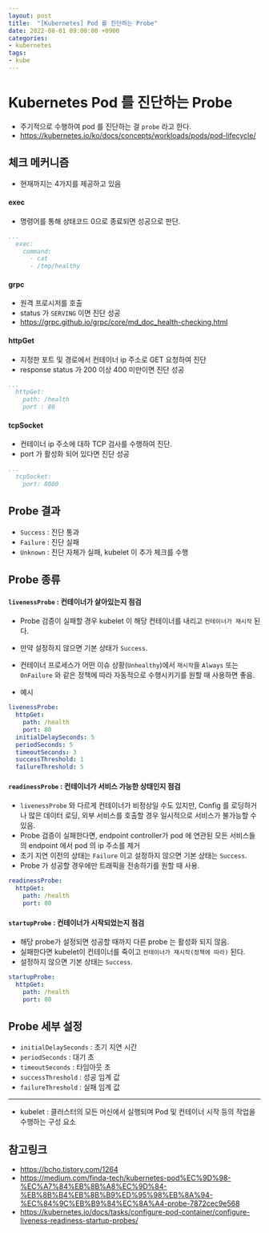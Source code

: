 ```yaml
---
layout: post
title:  "[Kubernetes] Pod 를 진단하는 Probe"
date: 2022-08-01 09:00:00 +0900
categories:
- kubernetes
tags:
- kube
---
```


# Kubernetes Pod 를 진단하는 Probe
- 주기적으로 수행하여 pod 를 진단하는 걸 `probe` 라고 한다.
- https://kubernetes.io/ko/docs/concepts/workloads/pods/pod-lifecycle/

## 체크 메커니즘
- 현재까지는 4가지를 제공하고 있음

#### exec
- 명령어를 통해 상태코드 0으로 종료되면 성공으로 판단.

```yml
...
  exec: 
    command:
      - cat
      - /tmp/healthy
```

#### grpc
- 원격 프로시저를 호출
- status 가 `SERVING` 이면 진단 성공
- https://grpc.github.io/grpc/core/md_doc_health-checking.html

#### httpGet
- 지정한 포트 및 경로에서 컨테이너 ip 주소로 GET 요청하여 진단
- response status 가 200 이상 400 미만이면 진단 성공

```yml
...
  httpGet:
    path: /health
    port : 80
```

#### tcpSocket
- 컨테이너 ip 주소에 대하 TCP 검사를 수행하여 진단.
- port 가 활성화 되어 있다면 진단 성공

```yml
...
  tcpSocket:
    port: 8080
```

## Probe 결과
- `Success` : 진단 통과
- `Failure` : 진단 실패
- `Unknown` : 진단 자체가 실패, kubelet 이 추가 체크를 수행

## Probe 종류
#### `livenessProbe` : 컨테이너가 살아있는지 점검
- Probe 검증이 실패할 경우 kubelet 이 해당 컨테이너를 내리고 `컨테이너가 재시작` 된다.
- 만약 설정하지 않으면 기본 상태가 `Success`.
- 컨테이너 프로세스가 어떤 이슈 상황(`Unhealthy`)에서 `재시작`을 `Always` 또는 `OnFailure` 와 같은 정책에 따라 자동적으로 수행시키기를 원할 때 사용하면 좋음.

- 예시

```yml
livenessProbe:
  httpGet:
    path: /health
    port: 80
  initialDelaySeconds: 5
  periodSeconds: 5
  timeoutSeconds: 3
  successThreshold: 1
  failureThreshold: 5
```

#### `readinessProbe` : 컨테이너가 서비스 가능한 상태인지 점검
- `livenessProbe` 와 다르게 컨테이너가 비정상일 수도 있지만, Config 를 로딩하거나 많은 데이터 로딩, 외부 서비스를 호출할 경우 일시적으로 서비스가 불가능할 수 있음.
- Probe 검증이 실패한다면, endpoint controller가 pod 에 연관된 모든 서비스들의 endpoint 에서 pod 의 ip 주소를 제거
- 초기 지연 이전의 상태는 `Failure` 이고 설정하지 않으면 기본 상태는 `Success`.
- Probe 가 성공할 경우에만 트래픽을 전송하기를 원할 때 사용.

```yml
readinessProbe:
  httpGet:
    path: /health
    port: 80
```

#### `startupProbe` : 컨테이너가 시작되었는지 점검
- 해당 probe가 설정되면 성공할 때까지 다른 probe 는 활성화 되지 않음.
- 실패한다면 kubelet이 컨테이너를 죽이고 `컨테이너가 재시작(정책에 따라)` 된다.
- 설정하지 않으면 기본 상태는 `Success`.

```yml
startupProbe:
  httpGet:
    path: /health
    port: 80
```

## Probe 세부 설정
- `initialDelaySeconds` : 초기 지연 시간
- `periodSeconds` : 대기 초
- `timeoutSeconds` : 타임아웃 초
- `successThreshold` : 성공 임계 값
- `failureThreshold` : 실패 임계 값

---
- kubelet : 클러스터의 모든 머신에서 실행되며 Pod 및 컨테이너 시작 등의 작업을 수행하는 구성 요소

## 참고링크
- https://bcho.tistory.com/1264
- https://medium.com/finda-tech/kubernetes-pod%EC%9D%98-%EC%A7%84%EB%8B%A8%EC%9D%84-%EB%8B%B4%EB%8B%B9%ED%95%98%EB%8A%94-%EC%84%9C%EB%B9%84%EC%8A%A4-probe-7872cec9e568
- https://kubernetes.io/docs/tasks/configure-pod-container/configure-liveness-readiness-startup-probes/